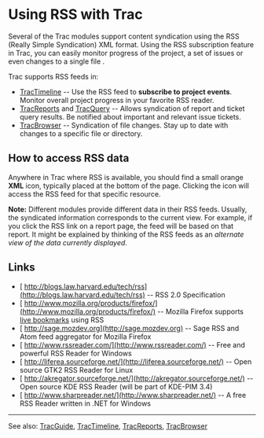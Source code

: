 # Using RSS with Trac


Several of the Trac modules support content syndication using the RSS (Really Simple Syndication) XML format.
Using the RSS subscription feature in Trac, you can easily monitor progress of the project, a set of issues or even changes to a single file .


Trac supports RSS feeds in:

- [TracTimeline](trac-timeline) --  Use the RSS feed to **subscribe to project events**.
  Monitor overall project progress in your favorite RSS reader.
- [TracReports](trac-reports) and [TracQuery](trac-query) -- Allows syndication of report and ticket query results.
  Be notified about important and relevant issue tickets.
- [TracBrowser](trac-browser) -- Syndication of file changes.
  Stay up to date with changes to a specific file or directory.

## How to access RSS data


Anywhere in Trac where RSS is available, you should find a small orange **XML** icon, typically placed at the bottom of the page. Clicking the icon will access the RSS feed for that specific resource.

**Note:** Different modules provide different data in their RSS feeds. Usually, the syndicated information corresponds to the current view. For example, if you click the RSS link on a report page, the feed will be based on that report. It might be explained by thinking of the RSS feeds as an *alternate view of the data currently displayed*.

## Links

- [ http://blogs.law.harvard.edu/tech/rss](http://blogs.law.harvard.edu/tech/rss) -- RSS 2.0 Specification
- [ http://www.mozilla.org/products/firefox/](http://www.mozilla.org/products/firefox/) -- Mozilla Firefox supports [ live bookmarks](http://www.mozilla.org/products/firefox/live-bookmarks.html) using RSS
- [ http://sage.mozdev.org](http://sage.mozdev.org) -- Sage RSS and Atom feed aggregator for Mozilla Firefox
- [ http://www.rssreader.com/](http://www.rssreader.com/) -- Free and powerful RSS Reader for Windows
- [ http://liferea.sourceforge.net/](http://liferea.sourceforge.net/) -- Open source GTK2 RSS Reader for Linux
- [ http://akregator.sourceforge.net/](http://akregator.sourceforge.net/) -- Open source KDE RSS Reader (will be part of KDE-PIM 3.4)
- [ http://www.sharpreader.net/](http://www.sharpreader.net/) -- A free RSS Reader written in .NET for Windows

---


See also: [TracGuide](trac-guide), [TracTimeline](trac-timeline), [TracReports](trac-reports), [TracBrowser](trac-browser)